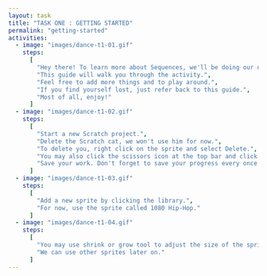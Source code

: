 ```yaml
---
layout: task
title: "TASK ONE : GETTING STARTED"
permalink: "getting-started"
activities:
  - image: "images/dance-t1-01.gif"
    steps:
      [
        "Hey there! To learn more about Sequences, we'll be doing our own music video!",
        "This guide will walk you through the activity.",
        "Feel free to add more things and to play around.",
        "If you find yourself lost, just refer back to this guide.",
        "Most of all, enjoy!"
      ]
  - image: "images/dance-t1-02.gif"
    steps:
      [
        "Start a new Scratch project.",
        "Delete the Scratch cat, we won't use him for now.",
        "To delete you, right click on the sprite and select Delete.",
        "You may also click the scissors icon at the top bar and click on the sprite to delete.",
        "Save your work. Don't forget to save your progress every once in a while."
      ]
  - image: "images/dance-t1-03.gif"
    steps:
      [
        "Add a new sprite by clicking the library.",
        "For now, use the sprite called 1080 Hip-Hop."
      ]
  - image: "images/dance-t1-04.gif"
    steps:
      [
        "You may use shrink or grow tool to adjust the size of the sprite.",
        "We can use other sprites later on."
      ]
---
```

